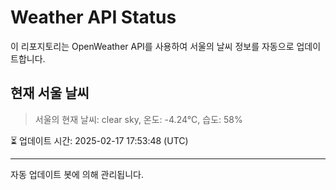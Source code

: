 
# Weather API Status

이 리포지토리는 OpenWeather API를 사용하여 서울의 날씨 정보를 자동으로 업데이트합니다.

## 현재 서울 날씨
> 서울의 현재 날씨: clear sky, 온도: -4.24°C, 습도: 58%

⏳ 업데이트 시간: 2025-02-17 17:53:48 (UTC)

---
자동 업데이트 봇에 의해 관리됩니다.
